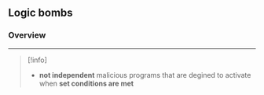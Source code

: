 ## Logic bombs 

### Overview 
---
>[!info]
>- **not independent** malicious programs that are degined to activate when **set conditions are met**



